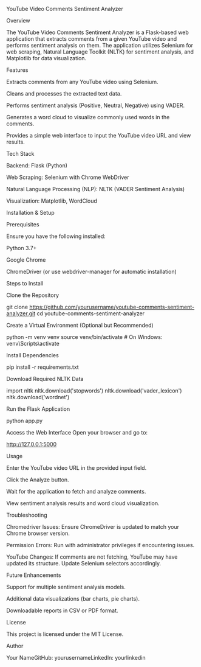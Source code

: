 YouTube Video Comments Sentiment Analyzer

Overview

The YouTube Video Comments Sentiment Analyzer is a Flask-based web application that extracts comments from a given YouTube video and performs sentiment analysis on them. The application utilizes Selenium for web scraping, Natural Language Toolkit (NLTK) for sentiment analysis, and Matplotlib for data visualization.

Features

Extracts comments from any YouTube video using Selenium.

Cleans and processes the extracted text data.

Performs sentiment analysis (Positive, Neutral, Negative) using VADER.

Generates a word cloud to visualize commonly used words in the comments.

Provides a simple web interface to input the YouTube video URL and view results.

Tech Stack

Backend: Flask (Python)

Web Scraping: Selenium with Chrome WebDriver

Natural Language Processing (NLP): NLTK (VADER Sentiment Analysis)

Visualization: Matplotlib, WordCloud

Installation & Setup

Prerequisites

Ensure you have the following installed:

Python 3.7+

Google Chrome

ChromeDriver (or use webdriver-manager for automatic installation)

Steps to Install

Clone the Repository

git clone https://github.com/yourusername/youtube-comments-sentiment-analyzer.git
cd youtube-comments-sentiment-analyzer

Create a Virtual Environment (Optional but Recommended)

python -m venv venv
source venv/bin/activate  # On Windows: venv\Scripts\activate

Install Dependencies

pip install -r requirements.txt

Download Required NLTK Data

import nltk
nltk.download('stopwords')
nltk.download('vader_lexicon')
nltk.download('wordnet')

Run the Flask Application

python app.py

Access the Web Interface
Open your browser and go to:

http://127.0.0.1:5000

Usage

Enter the YouTube video URL in the provided input field.

Click the Analyze button.

Wait for the application to fetch and analyze comments.

View sentiment analysis results and word cloud visualization.

Troubleshooting

Chromedriver Issues: Ensure ChromeDriver is updated to match your Chrome browser version.

Permission Errors: Run with administrator privileges if encountering issues.

YouTube Changes: If comments are not fetching, YouTube may have updated its structure. Update Selenium selectors accordingly.

Future Enhancements

Support for multiple sentiment analysis models.

Additional data visualizations (bar charts, pie charts).

Downloadable reports in CSV or PDF format.

License

This project is licensed under the MIT License.

Author

Your NameGitHub: yourusernameLinkedIn: yourlinkedin

